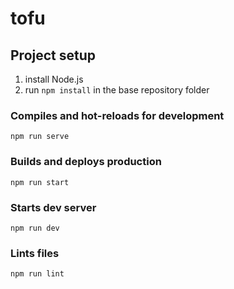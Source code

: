 # tofu

## Project setup
1. install Node.js
2. run `npm install` in the base repository folder

### Compiles and hot-reloads for development
```
npm run serve
```

### Builds and deploys production
```
npm run start
```

### Starts dev server
```
npm run dev
```

### Lints files
```
npm run lint
```
